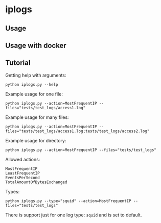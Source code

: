 # iplogs
## Usage
## Usage with docker
## Tutorial

Getting help with arguments:

```python iplogs.py --help```

Example usage for one file:

```python iplogs.py --action=MostFrequentIP --files="tests/test_logs/access1.log"```

Example usage for many files:

```python iplogs.py --action=MostFrequentIP --files="tests/test_logs/access1.log;tests/test_logs/access2.log"```

Example usage for directory:

```python iplogs.py --action=MostFrequentIP --files="tests/test_logs"```

Allowed actions:

```
MostFrequentIP
LeastFrequentIP
EventsPerSecond
TotalAmountOfBytesExchanged
```

Types:

```python iplogs.py --type="squid" --action=MostFrequentIP --files="tests/test_logs"```

There is support just for one log type: `squid` and is set to default.
